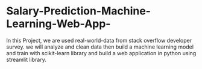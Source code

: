 # Salary-Prediction-Machine-Learning-Web-App-
In this Project, we are used real-world-data from stack overflow developer survey. we will analyze and clean data then build a machine learning model and train with scikit-learn library and build a web application in python using streamlit library.
